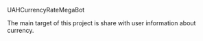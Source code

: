 UAHCurrencyRateMegaBot

The main target of this project is share with user information about currency.